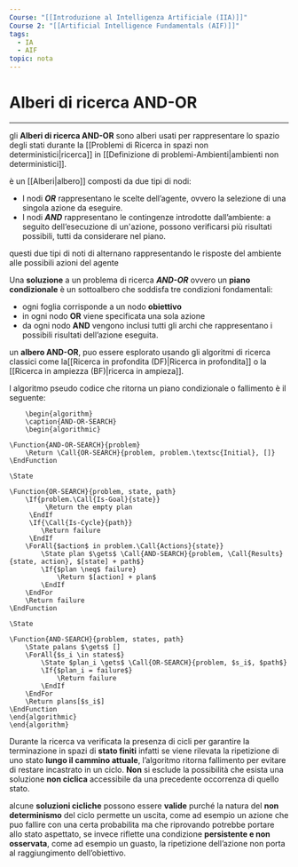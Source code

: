 ```yaml
---
Course: "[[Introduzione al Intelligenza Artificiale (IIA)]]"
Course 2: "[[Artificial Intelligence Fundamentals (AIF)]]"
tags:
  - IA
  - AIF
topic: nota
---
```


# Alberi di ricerca AND-OR
---
gli **Alberi di ricerca AND-OR** sono alberi usati per rappresentare lo spazio degli stati durante la [[Problemi di Ricerca in spazi non deterministici|ricerca]] in [[Definizione di problemi-Ambienti|ambienti non deterministici]]. 

è un [[Alberi|albero]] composti da due tipi di nodi: 
- I nodi **_OR_** rappresentano le scelte dell’agente, ovvero la selezione di una singola azione da eseguire.
- I nodi **_AND_** rappresentano le contingenze introdotte dall’ambiente: a seguito dell’esecuzione di un'azione, possono verificarsi più risultati possibili, tutti da considerare nel piano.

questi due tipi di noti di alternano rappresentando le risposte del ambiente alle possibili azioni del agente

Una **soluzione** a un problema di ricerca **_AND-OR_** ovvero un **piano condizionale**  è un sottoalbero che soddisfa tre condizioni fondamentali:
- ogni foglia corrisponde a un nodo **obiettivo**
- in ogni nodo **OR** viene specificata una sola azione
- da ogni nodo **AND** vengono inclusi tutti gli archi che rappresentano i possibili risultati dell’azione eseguita.


un **albero AND-OR**, puo essere esplorato usando gli algoritmi di ricerca classici come la[[Ricerca in profondita (DF)|Ricerca in profondita]] o la [[Ricerca in ampiezza (BF)|ricerca in ampieza]].

l algoritmo pseudo codice che ritorna un piano condizionale o fallimento è il seguente:
```pseudo
	\begin{algorithm}
	\caption{AND-OR-SEARCH}
	\begin{algorithmic}

\Function{AND-OR-SEARCH}{problem}  
    \Return \Call{OR-SEARCH}{problem, problem.\textsc{Initial}, []}
\EndFunction

\State

\Function{OR-SEARCH}{problem, state, path}   
    \If{problem.\Call{Is-Goal}{state}}
	     \Return the empty plan
	 \EndIf  
     \If{\Call{Is-Cycle}{path}}
	    \Return failure
     \EndIf  
    \ForAll{$action$ in problem.\Call{Actions}{state}}  
        \State plan $\gets$ \Call{AND-SEARCH}{problem, \Call{Results}{state, action}, $[state] + path$}  
        \If{$plan \neq$ failure} 
	        \Return $[action] + plan$
        \EndIf  
    \EndFor  
    \Return failure  
\EndFunction  

\State

\Function{AND-SEARCH}{problem, states, path}  
	\State palans $\gets$ []
    \ForAll{$s_i \in states$}  
        \State $plan_i \gets$ \Call{OR-SEARCH}{problem, $s_i$, $path$}  
        \If{$plan_i = failure$}
	        \Return failure  
        \EndIf 
    \EndFor  
	\Return plans[$s_i$]
\EndFunction
\end{algorithmic}
\end{algorithm}
```

Durante la ricerca va verificata la presenza di cicli per garantire la terminazione in spazi di **stato finiti** infatti se viene rilevata la ripetizione di uno stato **lungo il cammino attuale**, l’algoritmo ritorna fallimento per evitare di restare incastrato in un ciclo.
**Non** si esclude la possibilità che esista una soluzione **non ciclica** accessibile da una precedente occorrenza di quello stato.

alcune **soluzioni cicliche** possono essere **valide** purché la natura del **non determinismo** del ciclo permette un uscita, come ad esempio un azione che puo fallire con una certa probabilita ma che riprovando potrebbe portare allo stato aspettato, se invece riflette una condizione **persistente e non osservata**, come ad esempio un guasto, la ripetizione dell’azione non porta al raggiungimento dell’obiettivo. 